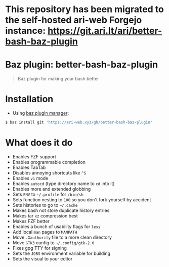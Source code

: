 # This repository has been migrated to the self-hosted ari-web Forgejo instance: <https://git.ari.lt/ari/better-bash-baz-plugin>
# Baz plugin: better-bash-baz-plugin

> Baz plugin for making your bash better

# Installation

- Using [baz plugin manager](https://ari-web.xyz/gh/baz):

```bash
$ baz install git 'https://ari-web.xyz/gh/better-bash-baz-plugin'
```

# What does it do

- Enables FZF support
- Enables programmable completion
- Enables TabTab
- Disables annoying shortcuts like `^S`
- Enables `vi` mode
- Enables `autocd` (type directory name to `cd` into it)
- Enables more and extended globbing
- Sets `ENV` to `~/.profile` for `/bin/sh`
- Sets function nesting to `100` so you don't fork yourself
  by accident
- Sets histories to go to `~/.cache`
- Makes bash not store duplicate history entries
- Makes tar `xz` compression best
- Makes FZF better
- Enables a bunch of usability flags for `less`
- Add local `man` pages to `MANPATH`
- Move `.Xauthority` file to a more clean directory
- Move `GTK3` config to `~/.config/gtk-2.0`
- Fixes gpg TTY for signing
- Sets the `JOBS` environment variable for building
- Sets the  visual to your editor

